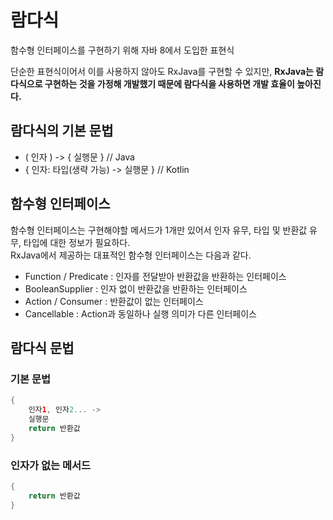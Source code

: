 # 람다식

함수형 인터페이스를 구현하기 위해 자바 8에서 도입한 표현식

단순한 표현식이어서 이를 사용하지 않아도 RxJava를 구현할 수 있지만, **RxJava는 람다식으로 구현하는 것을 가정해 개발했기 때문에 람다식을 사용하면 개발 효율이 높아진다.**

## 람다식의 기본 문법

* ( 인자 ) -> { 실행문 } // Java
* { 인자: 타입(생략 가능) -> 실행문 } // Kotlin

## 함수형 인터페이스

함수형 인터페이스는 구현해야할 메서드가 1개만 있어서 인자 유무, 타입 및 반환값 유무, 타입에 대한 정보가 필요하다. </br>
RxJava에서 제공하는 대표적인 함수형 인터페이스는 다음과 같다.

* Function / Predicate : 인자를 전달받아 반환값을 반환하는 인터페이스
* BooleanSupplier : 인자 없이 반환값을 반환하는 인터페이스
* Action / Consumer : 반환값이 없는 인터페이스
* Cancellable : Action과 동일하나 실행 의미가 다른 인터페이스

## 람다식 문법

### 기본 문법

```kotlin
{
    인자1, 인자2... ->
    실행문
    return 반환값
}
```

### 인자가 없는 메서드

```kotlin
{
    return 반환값
}

```
